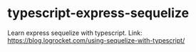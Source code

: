 # typescript-express-sequelize
Learn express sequelize with typescript.
Link: https://blog.logrocket.com/using-sequelize-with-typescript/ <br />